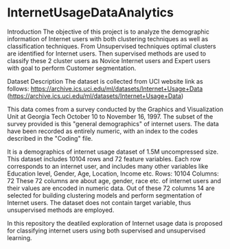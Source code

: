 # InternetUsageDataAnalytics


Introduction 
The objective of this project is to analyze the demographic information of Internet users with both clustering techniques as well as classification techniques.
From Unsupervised techniques optimal clusters are identified for Internet users.
Then supervised methods are used to classify these 2 cluster users as Novice Internet users and Expert users with goal to perform Customer segmentation.


Dataset Description
The dataset is collected from UCI website link as follows: https://archive.ics.uci.edu/ml/datasets/Internet+Usage+Data (https://archive.ics.uci.edu/ml/datasets/Internet+Usage+Data)



This data comes from a survey conducted by the Graphics and Visualization Unit at Georgia Tech October 10 to November 16, 1997. The subset of the survey provided is this "general demographics" of internet users. The data have been recorded as entirely numeric, with an index to the codes described in the "Coding" file.

It is a demographics of internet usage dataset of 1.5M uncompressed size. This dataset includes 10104 rows and 72 feature variables. Each row corresponds to an internet user, and includes many other variables like Education level, Gender, Age, Location, Income etc.
Rows: 10104 Columns: 72
These 72 columns are about age, gender, race etc. of internet users and their values are encoded in numeric data. Out of these 72 columns 14 are selected for building clustering models and perform segmentation of Internet users. The dataset does not contain target variable, thus unsupervised methods are employed.

In this repository the deatiled exploration of Internet usage data is proposed for classifying internet users using both supervised and unsupervised learning.
